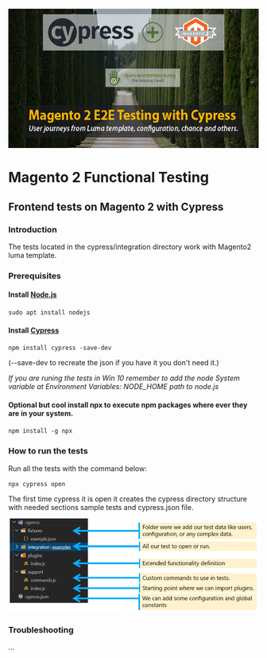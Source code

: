 ![Magento2, End to End testing, Functional Testing ](docs/m2-cypress-open-ecommerce.png)

# Magento 2 Functional Testing

## Frontend tests on Magento 2 with Cypress

### Introduction
The tests located in the cypress/integration directory work with Magento2 luma template.

### Prerequisites

#### Install [Node.js][node]

    sudo apt install nodejs

#### Install [Cypress][cypress]
    
    npm install cypress -save-dev    
   
(--save-dev to recreate the json if you have it you don't need it.)

*If you are runing the tests in Win 10 remember to add the node System variable at Environment Variables: NODE_HOME path to node.js*

#### Optional but  cool install npx to execute npm packages where ever they are in your system.
    
    npm install -g npx



### How to run the tests
Run all the tests with the command below:

    npx cypress open

The first time cypress it is open it creates the cypress directory structure with needed sections sample tests and cypress.json file.

![Folder structure after open cypress for the first time. ](docs/folder-structure.png)


### Troubleshooting
...

[node]: https://nodejs.org/en/download/
[cypress]: https://docs.cypress.io/guides/overview/why-cypress.html#In-a-nutshell
